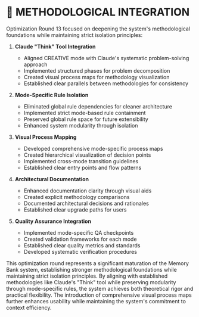 # 🔄 METHODOLOGICAL INTEGRATION

Optimization Round 13 focused on deepening the system's methodological foundations while maintaining strict isolation principles:

1. **Claude "Think" Tool Integration**
   - Aligned CREATIVE mode with Claude's systematic problem-solving approach
   - Implemented structured phases for problem decomposition
   - Created visual process maps for methodology visualization
   - Established clear parallels between methodologies for consistency

2. **Mode-Specific Rule Isolation**
   - Eliminated global rule dependencies for cleaner architecture
   - Implemented strict mode-based rule containment
   - Preserved global rule space for future extensibility
   - Enhanced system modularity through isolation

3. **Visual Process Mapping**
   - Developed comprehensive mode-specific process maps
   - Created hierarchical visualization of decision points
   - Implemented cross-mode transition guidelines
   - Established clear entry points and flow patterns

4. **Architectural Documentation**
   - Enhanced documentation clarity through visual aids
   - Created explicit methodology comparisons
   - Documented architectural decisions and rationales
   - Established clear upgrade paths for users

5. **Quality Assurance Integration**
   - Implemented mode-specific QA checkpoints
   - Created validation frameworks for each mode
   - Established clear quality metrics and standards
   - Developed systematic verification procedures

This optimization round represents a significant maturation of the Memory Bank system, establishing stronger methodological foundations while maintaining strict isolation principles. By aligning with established methodologies like Claude's "Think" tool while preserving modularity through mode-specific rules, the system achieves both theoretical rigor and practical flexibility. The introduction of comprehensive visual process maps further enhances usability while maintaining the system's commitment to context efficiency. 